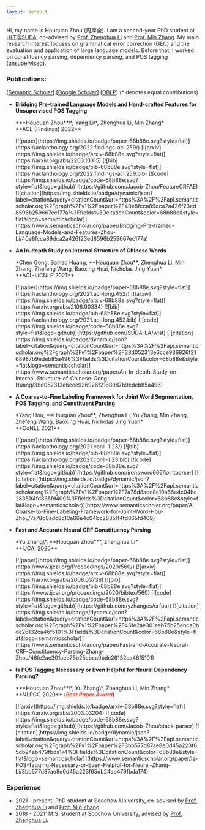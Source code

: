 ```yaml
---
layout: default
---
```


Hi, my name is Houquan Zhou (周厚全). 
I am a second-year PhD student at [HLT@SUDA](http://hlt.suda.edu.cn), co-advised by [Prof. Zhenghua Li](http://hlt.suda.edu.cn/~zhli) and [Prof. Min Zhang](https://zhangminsuda.github.io/cn_homepage/).
My main research interest focuses on grammatical error correction (GEC) and the evaluation and application of large language models.
Before that, I worked on constituency parsing, dependency parsing, and POS tagging (unsupervised).


### Publications:

[[Semantic Scholar](https://www.semanticscholar.org/author/Houquan-Zhou/50986473)] [[Google Scholar](https://scholar.google.com/citations?user=hJWovmAAAAAJ)] [[DBLP](https://dblp.org/pid/221/7847-1.html)] (* denotes equal contributions)

* **Bridging Pre-trained Language Models and Hand-crafted Features for Unsupervised POS Tagging**
    <p class="vspace"></p>
    ***Houquan Zhou**\*, Yang Li\*, Zhenghua Li, Min Zhang* <br>
    **ACL (Findings) 2022**
    <p class="vspace"></p>
    [![paper](https://img.shields.io/badge/paper-68b88e.svg?style=flat)](https://aclanthology.org/2022.findings-acl.259/)
    [![arxiv](https://img.shields.io/badge/arxiv-68b88e.svg?style=flat)](https://arxiv.org/abs/2203.10315)
    [![bib](https://img.shields.io/badge/bib-68b88e.svg?style=flat)](https://aclanthology.org/2022.findings-acl.259.bib)
    [![code](https://img.shields.io/badge/code-68b88e.svg?style=flat&logo=github)](https://github.com/Jacob-Zhou/FeatureCRFAE)
    [![citation](https://img.shields.io/badge/dynamic/json?label=citation&query=citationCount&url=https%3A%2F%2Fapi.semanticscholar.org%2Fgraph%2Fv1%2Fpaper%2F40e8fcca89dca2a426f23ed8596b259667ec177a%3Ffields%3DcitationCount&color=68b88e&style=flat&logo=semanticscholar)](https://www.semanticscholar.org/paper/Bridging-Pre-trained-Language-Models-and-Features-Zhou-Li/40e8fcca89dca2a426f23ed8596b259667ec177a)


* **An In-depth Study on Internal Structure of Chinese Words** 
    <p class="vspace"></p>
    *Chen Gong, Saihao Huang, **Houquan Zhou**, Zhenghua Li, Min Zhang, Zhefeng Wang, Baoxing Huai, Nicholas Jing Yuan* <br>
    **ACL-IJCNLP 2021** 
    <p class="vspace"></p>
    [![paper](https://img.shields.io/badge/paper-68b88e.svg?style=flat)](https://aclanthology.org/2021.acl-long.452/)
    [![arxiv](https://img.shields.io/badge/arxiv-68b88e.svg?style=flat)](https://arxiv.org/abs/2106.00334)
    [![bib](https://img.shields.io/badge/bib-68b88e.svg?style=flat)](https://aclanthology.org/2021.acl-long.452.bib)
    [![code](https://img.shields.io/badge/code-68b88e.svg?style=flat&logo=github)](https://github.com/SUDA-LA/wist)
    [![citation](https://img.shields.io/badge/dynamic/json?label=citation&query=citationCount&url=https%3A%2F%2Fapi.semanticscholar.org%2Fgraph%2Fv1%2Fpaper%2F38d052313e6cce936926f2168987b9edeb85a496%3Ffields%3DcitationCount&color=68b88e&style=flat&logo=semanticscholar)](https://www.semanticscholar.org/paper/An-In-depth-Study-on-Internal-Structure-of-Chinese-Gong-Huang/38d052313e6cce936926f2168987b9edeb85a496)


* **A Coarse-to-Fine Labeling Framework for Joint Word Segmentation, POS Tagging, and Constituent Parsing**
    <p class="vspace"></p>
    *Yang Hou, **Houquan Zhou**, Zhenghua Li, Yu Zhang, Min Zhang, Zhefeng Wang, Baoxing Huai, Nicholas Jing Yuan* <br>
    **CoNLL 2021**
    <p class="vspace"></p>
    [![paper](https://img.shields.io/badge/paper-68b88e.svg?style=flat)](https://aclanthology.org/2021.conll-1.23/)
    [![bib](https://img.shields.io/badge/bib-68b88e.svg?style=flat)](https://aclanthology.org/2021.conll-1.23.bib)
    [![code](https://img.shields.io/badge/code-68b88e.svg?style=flat&logo=github)](https://github.com/ironsword666/jointparser)
    [![citation](https://img.shields.io/badge/dynamic/json?label=citation&query=citationCount&url=https%3A%2F%2Fapi.semanticscholar.org%2Fgraph%2Fv1%2Fpaper%2F7a78d8adc8c10a66e4c04bc28351f4fd865fd409%3Ffields%3DcitationCount&color=68b88e&style=flat&logo=semanticscholar)](https://www.semanticscholar.org/paper/A-Coarse-to-Fine-Labeling-Framework-for-Joint-Word-Hou-Zhou/7a78d8adc8c10a66e4c04bc28351f4fd865fd409)

* **Fast and Accurate Neural CRF Constituency Parsing**
    <p class="vspace"></p>
    *Yu Zhang\*, **Houquan Zhou***, Zhenghua Li* <br>
    **IJCAI 2020**
    <p class="vspace"></p>
    [![paper](https://img.shields.io/badge/paper-68b88e.svg?style=flat)](https://www.ijcai.org/Proceedings/2020/560/)
    [![arxiv](https://img.shields.io/badge/arxiv-68b88e.svg?style=flat)](https://arxiv.org/abs/2008.03736)
    [![bib](https://img.shields.io/badge/bib-68b88e.svg?style=flat)](https://www.ijcai.org/proceedings/2020/bibtex/560)
    [![code](https://img.shields.io/badge/code-68b88e.svg?style=flat&logo=github)](https://github.com/yzhangcs/crfpar)
    [![citation](https://img.shields.io/badge/dynamic/json?label=citation&query=citationCount&url=https%3A%2F%2Fapi.semanticscholar.org%2Fgraph%2Fv1%2Fpaper%2F46fe2ae301aeb75b25ebca0bdc26132ca46f5101%3Ffields%3DcitationCount&color=68b88e&style=flat&logo=semanticscholar)](https://www.semanticscholar.org/paper/Fast-and-Accurate-Neural-CRF-Constituency-Parsing-Zhang-Zhou/46fe2ae301aeb75b25ebca0bdc26132ca46f5101)

* **Is POS Tagging Necessary or Even Helpful for Neural Dependency Parsing?**
    <p class="vspace"></p>
    ***Houquan Zhou**\*, Yu Zhang\*, Zhenghua Li, Min Zhang* <br>
    **NLPCC 2020** (<strong><i style="color:#e74d3c">Best Paper Award</i></strong>)
    <p class="vspace"></p>
    [![arxiv](https://img.shields.io/badge/arxiv-68b88e.svg?style=flat)](https://arxiv.org/abs/2003.03204)
    [![code](https://img.shields.io/badge/code-68b88e.svg?style=flat&logo=github)](https://github.com/Jacob-Zhou/stack-parser)
    [![citation](https://img.shields.io/badge/dynamic/json?label=citation&query=citationCount&url=https%3A%2F%2Fapi.semanticscholar.org%2Fgraph%2Fv1%2Fpaper%2F3bb577d87ae8e0d45a223f65db24ab479fbda174%3Ffields%3DcitationCount&color=68b88e&style=flat&logo=semanticscholar)](https://www.semanticscholar.org/paper/Is-POS-Tagging-Necessary-or-Even-Helpful-for-Neural-Zhang-Li/3bb577d87ae8e0d45a223f65db24ab479fbda174)


### Experience


* 2021 - present. PhD student at Soochow University, co-advised by [Prof. Zhenghua Li](http://hlt.suda.edu.cn/~zhli) and [Prof. Min Zhang](https://zhangminsuda.github.io/cn_homepage/).
* 2018 - 2021: M.S. student at Soochow University, advised by [Prof. Zhenghua Li](http://hlt.suda.edu.cn/~zhli).
